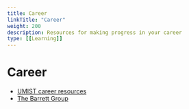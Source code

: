 ```yaml
---
title: Career
linkTitle: "Career"
weight: 200
description: Resources for making progress in your career
type: [[Learning]]
---
```


# Career

* [UMIST career resources](https://utmist.gitlab.io/resources/)
* [The Barrett Group](https://www.careerchange.com/)